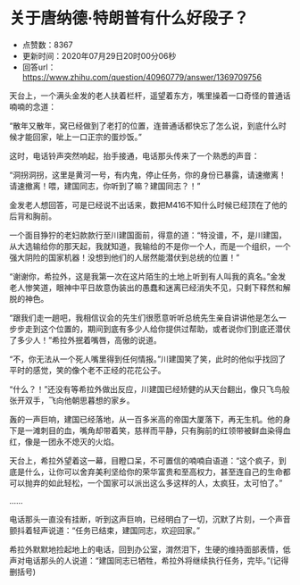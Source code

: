 # 关于唐纳德·特朗普有什么好段子？
- 点赞数：8367
- 更新时间：2020年07月29日20时00分06秒
- 回答url：https://www.zhihu.com/question/40960779/answer/1369709756
<body>
 <p data-pid="ouGZI9WL">天台上，一个满头金发的老人扶着栏杆，遥望着东方，嘴里操着一口奇怪的普通话喃喃的念道：</p>
 <p data-pid="YHJiJw0x">“散年又散年，窝已经做到了老打的位置，连普通话都快忘了怎么说，到底什么时候才能回家，呲上一口正宗的蛋炒饭。”</p>
 <p data-pid="zBHbuMYU">这时，电话铃声突然响起，抬手接通，电话那头传来了一个熟悉的声音：</p>
 <p data-pid="OQFJiggx">“洞拐洞拐，这里是黄河一号，有内鬼，停止任务，你的身份已暴露，请速撤离！请速撤离！喂，建国同志，你听到了嘛？建国同志？！”</p>
 <p data-pid="R2TP_WAk">金发老人想回答，可是已经说不出话来，数把M416不知什么时候已经顶在了他的后背和胸前。</p>
 <p data-pid="TevagFcq">一个面目狰狞的老妇款款行至川建国面前，得意的道：“特没谱，不，是川建国，从大选输给你的那天起，我就知道，我输给的不是你一个人，而是一个组织，一个强大阴险的国家机器！没想到他们的人居然能潜伏到总统的位置！”</p>
 <p data-pid="7ol51qx9">“谢谢你，希拉外，这是我第一次在这片陌生的土地上听到有人叫我的真名。”金发老人惨笑道，眼神中平日故意伪装出的愚蠢和迷离已经消失不见，只剩下释然和解脱的神色。</p>
 <p data-pid="GG8Y19so">“跟我们走一趟吧，我相信议会的先生们很愿意听听总统先生亲自讲讲他是怎么一步步走到这个位置的，期间到底有多少人给你提供过帮助，或者说你们到底还潜伏了多少人！”希拉外抿着嘴唇，高傲的说道。</p>
 <p data-pid="RatH9Q68">“不，你无法从一个死人嘴里得到任何情报。”川建国笑了笑，此时的他似乎找回了平时的感觉，笑的像个老不正经的花花公子。</p>
 <p data-pid="oV_GMNro">“什么？！”还没有等希拉外做出反应，川建国已经矫健的从天台翻出，像只飞鸟般张开双手，飞向他朝思暮想的家乡。</p>
 <p data-pid="nfPHVjVv">轰的一声巨响，建国已经落地，从一百多米高的帝国大厦落下，再无生机。他的身下是一滩刺目的血，嘴角却带着笑，慈祥而平静，只有胸前的红领带被鲜血染得血红，像是一团永不熄灭的火焰。</p>
 <p data-pid="QOkVTVuz">天台上，希拉外望着这一幕，目瞪口呆，不可置信的喃喃自语道：“这个疯子，到底是什么，让你可以舍弃美利坚给你的荣华富贵和至高权力，甚至连自己的生命都可以抛弃的如此轻松，一个国家可以派出这么多这样的人，太疯狂，太可怕了。”</p>
 <p data-pid="xayicDfG">……</p>
 <p data-pid="P8qcgXhP">电话那头一直没有挂断，听到这声巨响，已经明白了一切，沉默了片刻，一个声音颤抖着轻声说道：“任务已结束，建国同志，欢迎回家。”</p>
 <p data-pid="UvhXpRdp">希拉外默默地捡起地上的电话，回到办公室，潸然泪下，生硬的维持面部表情，低声对电话那头的人说道：“建国同志已牺牲，希拉外将继续执行任务，完毕。”(记得删括号)</p>
</body>